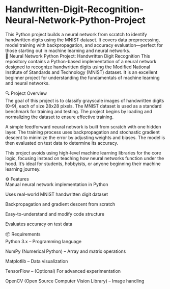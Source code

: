 # Handwritten-Digit-Recognition-Neural-Network-Python-Project
This Python project builds a neural network from scratch to identify handwritten digits using the MNIST dataset. It covers data preprocessing, model training with backpropagation, and accuracy evaluation—perfect for those starting out in machine learning and neural networks.
<br>
🧠 Neural Network Python Project: Handwritten Digit Recognition
This repository contains a Python-based implementation of a neural network designed to recognize handwritten digits using the Modified National Institute of Standards and Technology (MNIST) dataset. It is an excellent beginner project for understanding the fundamentals of machine learning and neural networks.<br>

🔍 Project Overview<br>
The goal of this project is to classify grayscale images of handwritten digits (0–9), each of size 28x28 pixels. The MNIST dataset is used as a standard benchmark for training and testing. The project begins by loading and normalizing the dataset to ensure effective training.<br>

A simple feedforward neural network is built from scratch with one hidden layer. The training process uses backpropagation and stochastic gradient descent to minimize the error by adjusting weights and biases. The model is then evaluated on test data to determine its accuracy.<br>

This project avoids using high-level machine learning libraries for the core logic, focusing instead on teaching how neural networks function under the hood. It’s ideal for students, hobbyists, or anyone beginning their machine learning journey.<br>

⚙️ Features<br>
Manual neural network implementation in Python<br>

Uses real-world MNIST handwritten digit dataset<br>

Backpropagation and gradient descent from scratch<br>

Easy-to-understand and modify code structure<br>

Evaluates accuracy on test data<br>

📦 Requirements<br>
Python 3.x – Programming language<br>

NumPy (Numerical Python) – Array and matrix operations<br>

Matplotlib – Data visualization<br>

TensorFlow – (Optional) For advanced experimentation<br>

OpenCV (Open Source Computer Vision Library) – Image handling<br>
